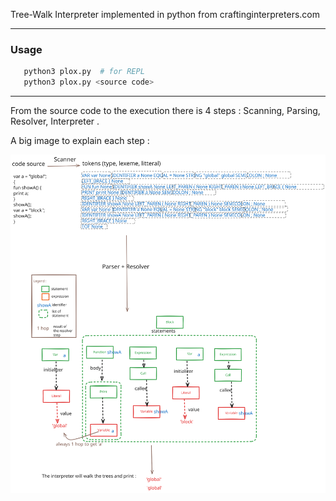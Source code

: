 Tree-Walk Interpreter implemented in python from craftinginterpreters.com

-- --
 ### Usage 
 ```bash
    python3 plox.py  # for REPL
    python3 plox.py <source code>
 ```

 -- --

From the source code to the execution there is 4 steps : Scanning, Parsing, Resolver, Interpreter .

A big image to explain each step :

![Lox Interpreter](./schema_interpreter.svg "Lox Interpreter")